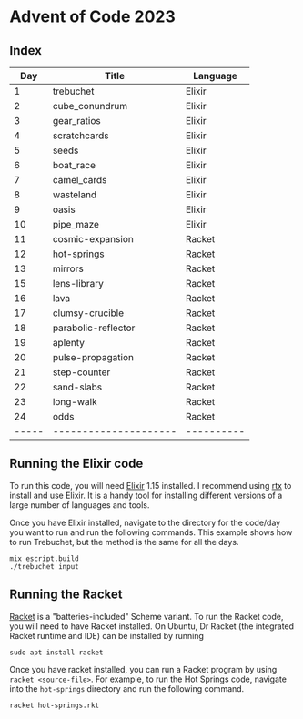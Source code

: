 # Advent of Code 2023

## Index

| Day | Title               | Language |
|-----|---------------------|----------|
|   1 | trebuchet           | Elixir   |
|   2 | cube_conundrum      | Elixir   |
|   3 | gear_ratios         | Elixir   |
|   4 | scratchcards        | Elixir   |
|   5 | seeds               | Elixir   | 
|   6 | boat_race           | Elixir   |
|   7 | camel_cards         | Elixir   |
|   8 | wasteland           | Elixir   |
|   9 | oasis               | Elixir   |
|  10 | pipe_maze           | Elixir   |
|  11 | cosmic-expansion    | Racket   |
|  12 | hot-springs         | Racket   |
|  13 | mirrors             | Racket   |
|  15 | lens-library        | Racket   |
|  16 | lava                | Racket   |
|  17 | clumsy-crucible     | Racket   |
|  18 | parabolic-reflector | Racket   |
|  19 | aplenty             | Racket   |
|  20 | pulse-propagation   | Racket   |
|  21 | step-counter        | Racket   |
|  22 | sand-slabs          | Racket   |
|  23 | long-walk           | Racket   |
|  24 | odds                | Racket   |
|-----|---------------------|----------|

## Running the Elixir code
To run this code, you will need [Elixir](https://elixir-lang.org/) 1.15
installed. I recommend using [rtx](https://github.com/jdx/rtx) to install
and use Elixir. It is a handy tool for installing different versions of a
large number of languages and tools.

Once you have Elixir installed, navigate to the directory for the code/day you
want to run and run the following commands. This example shows how to run 
Trebuchet, but the method is the same for all the days. 
```
mix escript.build
./trebuchet input
```

## Running the Racket

[Racket](https://racket-lang.org) is a "batteries-included" Scheme variant.
To run the Racket code, you will need to have Racket installed. On Ubuntu, 
Dr Racket (the integrated Racket runtime and IDE) can be installed by running 

```
sudo apt install racket
```

Once you have racket installed, you can run a Racket program by using 
`racket <source-file>`. For example, to run the Hot Springs code, navigate
into the `hot-springs` directory and run the following command.

```
racket hot-springs.rkt
```

